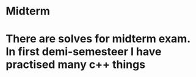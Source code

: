 # Midterm
# There are solves for midterm exam. In first demi-semesteer I have practised many c++ things